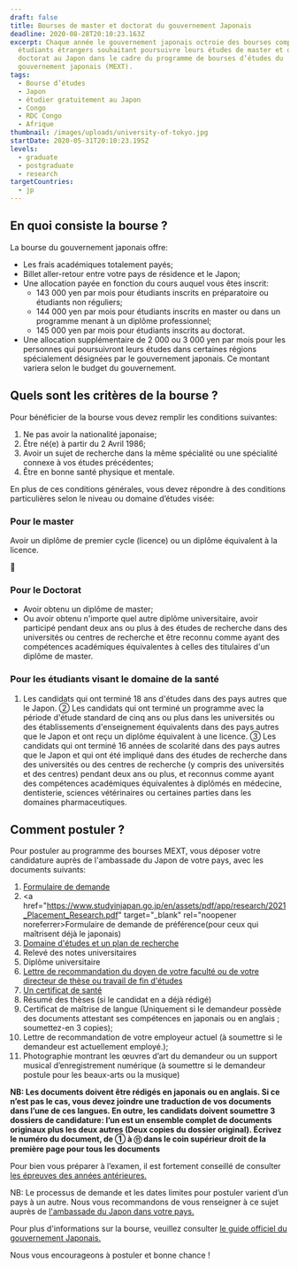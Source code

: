 ```yaml
---
draft: false
title: Bourses de master et doctorat du gouvernement Japonais
deadline: 2020-08-28T20:10:23.163Z
excerpt: Chaque année le gouvernement japonais octroie des bourses complètes aux
  étudiants étrangers souhaitant poursuivre leurs études de master et de
  doctorat au Japon dans le cadre du programme de bourses d’études du
  gouvernement japonais (MEXT).
tags:
  - Bourse d’études
  - Japon
  - étudier gratuitement au Japon
  - Congo
  - RDC Congo
  - Afrique
thumbnail: /images/uploads/university-of-tokyo.jpg
startDate: 2020-05-31T20:10:23.195Z
levels:
  - graduate
  - postgraduate
  - research
targetCountries:
  - jp
---
```

## En quoi consiste la bourse ?

La bourse du gouvernement japonais offre:

* Les frais académiques totalement payés;
* Billet aller-retour entre votre pays de résidence et le Japon;
* Une allocation payée en fonction du cours auquel vous êtes inscrit:
  * 143 000 yen par mois pour étudiants inscrits en préparatoire ou étudiants non réguliers;
  * 144 000 yen par mois pour étudiants inscrits en master ou dans un programme menant à un diplôme professionnel;
  * 145 000 yen par mois pour étudiants inscrits au doctorat.
* Une allocation supplémentaire de 2 000 ou 3 000 yen par mois pour les personnes qui poursuivront leurs études dans certaines régions spécialement désignées par le gouvernement japonais. Ce montant variera selon le budget du gouvernement.


## Quels sont les critères de la bourse ?

Pour bénéficier de la bourse vous devez remplir les conditions suivantes:

1. Ne pas avoir la nationalité japonaise;
2. Être né(e) à partir du 2 Avril 1986;
3. Avoir un sujet de recherche dans la même spécialité ou une spécialité connexe à vos études précédentes;
4. Être en bonne santé physique et mentale.

En plus de ces conditions générales, vous devez répondre à des conditions particulières selon le niveau ou domaine d’études visée:


### Pour le master

Avoir un diplôme de premier cycle (licence) ou un diplôme équivalent à la licence.

### Pour le Doctorat 

* Avoir obtenu un diplôme de master;
* Ou avoir obtenu n'importe quel autre diplôme universitaire, avoir participé pendant deux ans ou plus à des études de recherche dans des universités ou centres de recherche et être reconnu comme ayant des compétences académiques équivalentes à celles des titulaires d'un diplôme de master.

### Pour les étudiants visant le domaine de la santé

1. Les candidats qui ont terminé 18 ans d'études dans des pays autres que le Japon. ② Les candidats qui ont terminé un programme avec la période d'étude standard de cinq ans ou plus dans les universités ou des établissements d'enseignement équivalents dans des pays autres que le Japon et ont reçu un diplôme équivalent à une licence.
③ Les candidats qui ont terminé 16 années de scolarité dans des pays autres que le Japon et qui ont été
impliqué dans des études de recherche dans des universités ou des centres de recherche (y compris des universités et des centres) pendant deux ans ou plus, et reconnus comme ayant des compétences académiques équivalentes à diplômés en médecine, dentisterie, sciences vétérinaires ou certaines parties dans les domaines pharmaceutiques.

## Comment postuler ?

Pour postuler au programme des bourses MEXT, vous déposer votre candidature auprès de l'ambassade du Japon de votre pays, avec les documents suivants:

1. <a href="https://www.studyinjapan.go.jp/en/assets/xlsx/2021_Application_Research.xlsx" target="_blank" rel="noopener noreferrer">Formulaire de demande</a>
2. <a href="https://www.studyinjapan.go.jp/en/assets/pdf/app/research/2021_Placement_Research.pdf" target="_blank" rel="noopener noreferrer>Formulaire de demande de préférence</a>(pour ceux qui maîtrisent déjà le japonais)
3. <a href="https://www.studyinjapan.go.jp/en/assets/pdf/app/research/2021_FieldStudy_Research.docx" target="_blank" rel="noopener noreferrer">Domaine d'études et un plan de recherche</a>
4. Relevé des notes universitaires
5. Diplôme universitaire
6. <a href="https://www.studyinjapan.go.jp/en/assets/pdf/app/research/2021_SampleRecommendation.pdf" target="_blank" rel="noopener noreferrer">Lettre de recommandation du doyen de votre faculté ou de votre directeur de thèse ou travail de fin d'études</a>
7. <a href="https://www.studyinjapan.go.jp/en/assets/pdf/app/undergraduate/2021_HealthCertificate.pdf" target="_blank" rel="noopener noreferrer">Un certificat de santé</a>
8. Résumé des thèses (si le candidat en a déjà rédigé)
9. Certificat de maîtrise de langue (Uniquement si le demandeur possède des documents attestant ses compétences en japonais ou en anglais ; soumettez-en 3 copies);
10. Lettre de recommandation de votre employeur actuel (à soumettre si le demandeur est actuellement employé.);
11. Photographie montrant les œuvres d’art du demandeur ou un support musical d’enregistrement numérique (à soumettre si le demandeur postule pour les beaux-arts ou la musique)

**NB: Les documents doivent être rédigés en japonais ou en anglais. Si ce n’est pas le cas, vous devez joindre une traduction de vos documents dans l’une de ces langues. En outre, les candidats doivent soumettre 3 dossiers de candidature: l’un est un ensemble complet de documents originaux plus les deux autres (Deux copies du dossier original). Écrivez le numéro du document, de ① à ⑪ dans le coin supérieur droit de la première page pour tous les documents**

Pour bien vous préparer à l’examen, il est fortement conseillé de consulter <a href="https://www.studyinjapan.go.jp/en/planning/scholarship/application/examination/index.html" target="_blank" rel="noopener noreferrer">les épreuves des années antérieures.</a>

NB: Le processus de demande et les dates limites pour postuler varient d’un pays à un autre. Nous vous recommandons de vous renseigner à ce sujet auprès de <a href="https://www.mofa.go.jp/about/emb_cons/mofaserv.html" target="_blank" rel="noopener noreferrer">l'ambassade du Japon dans votre pays.</a>

Pour plus d'informations sur la bourse, veuillez consulter <a href="https://www.studyinjapan.go.jp/en/assets/pdf/app/research/2021_Guidelines_Research_E.pdf" target="_blank" rel="noopener noreferrer">le guide officiel du gouvernement Japonais.</a>

Nous vous encourageons à postuler et bonne chance !